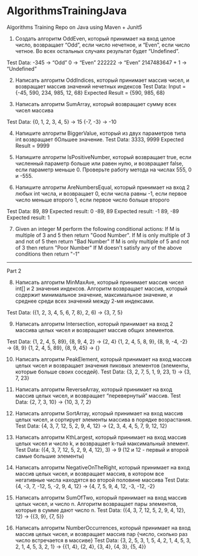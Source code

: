 # AlgorithmsTrainingJava
Algorithms Training Repo on Java using Maven + Junit5

1. Создать алгоритм OddEven, который принимает на вход целое число, возвращает “Odd”,  если число нечетное, и “Even”, если число четное. Во всех остальных случаях результат будет “Undefined”.

Test Data:
-345 →  “Odd”
0 →  “Even”
222222 →  “Even”
2147483647 + 1 →  “Undefined”


2. Написать алгоритм OddIndices, который принимает массив чисел,  и возвращает массив значений нечетных индексов
Test Data:
Input = {-45, 590, 234, 985, 12, 68}
Expected Result =  {590, 985, 68}


3. Написать алгоритм SumArray, который возвращает сумму всех чисел массива

Test Data:
{0, 1, 2, 3, 4, 5} → 15
{-7, -3} → -10

4. Напишите алгоритм BiggerValue, который из двух параметров типа int возвращает бОльшее значение.
Test Data:
3333, 9999
Expected Result = 9999


5. Напишите алгоритм IsPositiveNumber, который возвращает true, если численный  параметр больше или равен нулю, и возвращает false, если параметр меньше 0.
Проверьте работу метода на числах 555, 0 и -555.


6. Напишите алгоритм AreNumbersEqual, который принимает на вход 2 любых int числа, и возвращает
0, если числа равны
-1, если первое число меньше второго
1, если первое число больше второго

Test Data:
89, 89
Expected result: 0
-89, 89
Expected result: -1
89, -89
Expected result: 1

7. Given an integer M perform the following conditional actions:
If M is multiple of 3 and 5 then return "Good Number".
If M is only multiple of 3 and not of 5 then return "Bad Number"
If M is only multiple of 5 and not of 3 then return "Poor Number"
If M doesn't satisfy any of the above conditions then return "-1"















_________________________________________________

Part 2

8.	Написать алгоритм MinMaxAve, который принимает массив чисел int[]  и 2 значения индексов. Алгоритм возвращает массив, который содержит минимальное значение, максимальное значение,  и среднее среди всех значений между 2-мя индексами.

Test Data:
({1, 2, 3, 4, 5, 6, 7, 8}, 2, 6) →  {3, 7, 5}

9. 	Написать алгоритм Intersection, который принимает на вход 2 массива целых чисел и возвращает массив общих элементов.

Test Data:
{1, 2, 4, 5, 89}, {8, 9, 4, 2} → {2, 4}
{1, 2, 4, 5, 8, 9}, {8, 9, -4, -2} → {8, 9}
{1, 2, 4, 5, 89}, {8, 9, 45} → {}


10.	Написать алгоритм PeakElement,  который принимает на вход массив целых чисел и возвращает значения пиковых элементов (элементы, которые больше своих соседей).
       Test Data:
       {3, 2, 7, 5, 1, 9, 23, 1} → {3, 7, 23}

11.	 Написать алгоритм ReverseArray, который принимает на вход массив целых чисел, и возвращает “перевернутый” массив.
        Test Data:
        {2, 7, 3, 10} → {10, 3, 7, 2}

12.	Написать алгоритм SortArray, который принимает на вход массив целых чисел, и сортирует элементы массива в порядке возрастания.
       Test Data:
       {4, 3, 7, 12, 5, 2, 9, 4, 12} → {2, 3, 4, 4, 5, 7, 9, 12, 12}

13. Написать алгоритм KthLargest, который принимает на вход массив целых чисел и число k, и возвращает k-тый максимальный элемент.
    Test Data:
    ({4, 3, 7, 12, 5, 2, 9, 4, 12}, 3) → 9
    (12 и 12 - первый и второй самые большие элементы)

13. Написать алгоритм NegativeOnTheRight, который принимает на вход массив целых чисел, и возвращает массив,  в котором все негативные числа находятся во второй половине массива
    Test Data:
    {4, -3, 7, -12, 5, -2, 9, 4, 12} → {4, 7, 5, 9, 4, 12, -3, -12, -2}

14.	Написать алгоритм SumOfTwo, который принимает на вход массив целых чисел,  и число n. Алгоритм  возвращает пары элементов, которые в сумме дают число n.
       Test Data:
       ({4, 3, 7, 12, 5, 2, 9, 4, 12}, 12)  → {{3, 9}, {7, 5}}

15.	Написать алгоритм NumberOccurrences,  который принимает на вход массив целых чисел,  и возвращает массив пар
       {число, сколько раз число встречается в массиве}
       Test Data:
       {3, 2, 5, 3, 1, 5, 4, 2, 1, 4, 5, 3, 2, 1, 4, 5, 3, 2, 1} →
       {{1, 4}, {2, 4}, {3, 4}, {4, 3}, {5, 4}}


